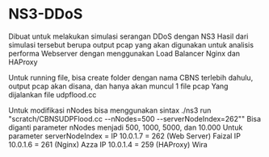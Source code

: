 # NS3-DDoS
Dibuat untuk melakukan simulasi serangan DDoS dengan NS3
Hasil dari simulasi tersebut berupa output pcap yang akan digunakan untuk analisis performa Webserver dengan menggunakan Load Balancer Nginx dan HAProxy

Untuk running file, bisa create folder dengan nama CBNS terlebih dahulu, output pcap akan disana, dan hanya akan muncul 1 file pcap
Yang dijalankan file udpflood.cc

Untuk modifikasi nNodes bisa menggunakan sintax ./ns3 run "scratch/CBNSUDPFlood.cc --nNodes=500 --serverNodeIndex=262""
Bisa diganti parameter nNodes menjadi 500, 1000, 5000, dan 10.000
Untuk parameter serverNodeIndex = 
IP 10.0.1.7 = 262 (Web Server) Faizal
IP 10.0.1.6 = 261 (Nginx) Azza
IP 10.0.1.4 = 259 (HAProxy) Wira
